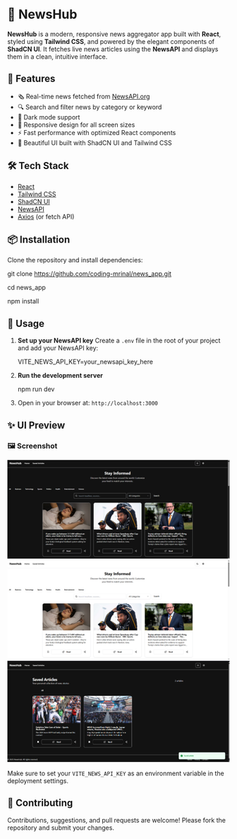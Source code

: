 
# 📰 NewsHub

**NewsHub** is a modern, responsive news aggregator app built with **React**, styled using **Tailwind CSS**, and powered by the elegant components of **ShadCN UI**. It fetches live news articles using the **NewsAPI** and displays them in a clean, intuitive interface.

## 🚀 Features

- 🗞️ Real-time news fetched from [NewsAPI.org](https://newsapi.org/)
- 🔍 Search and filter news by category or keyword
- 🌙 Dark mode support
- 📱 Responsive design for all screen sizes
- ⚡ Fast performance with optimized React components
- 🎨 Beautiful UI built with ShadCN UI and Tailwind CSS

## 🛠️ Tech Stack

- [React](https://reactjs.org/)
- [Tailwind CSS](https://tailwindcss.com/)
- [ShadCN UI](https://ui.shadcn.dev/)
- [NewsAPI](https://newsapi.org/)
- [Axios](https://axios-http.com/) (or fetch API)

## 📦 Installation

Clone the repository and install dependencies:


git clone https://github.com/coding-mrinal/news_app.git

cd news_app

npm install

## 🔧 Usage

1. **Set up your NewsAPI key**
   Create a `.env` file in the root of your project and add your NewsAPI key:
  
   VITE_NEWS_API_KEY=your_newsapi_key_here

2. **Run the development server**

   npm run dev


3. Open in your browser at:
   `http://localhost:3000`


## ✨ UI Preview

### 🖼️ Screenshot

![DarkMode](./public/darkmode.png)
![LightMode](./public/lightmode.png)
![Saved Articles](./public/savedarticles.png)


Make sure to set your `VITE_NEWS_API_KEY` as an environment variable in the deployment settings.

## 🤝 Contributing

Contributions, suggestions, and pull requests are welcome!
Please fork the repository and submit your changes.

